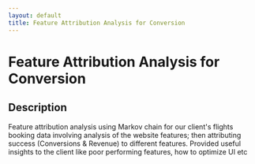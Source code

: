 ```yaml
---
layout: default
title: Feature Attribution Analysis for Conversion
---
```

# Feature Attribution Analysis for Conversion
## Description
Feature attribution analysis using Markov chain for our client's flights booking data involving analysis of the website features; then attributing success (Conversions & Revenue) to different features. Provided useful insights to the client like poor performing features, how to optimize UI etc